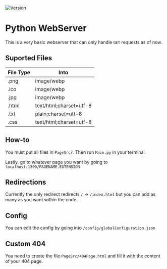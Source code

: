 ![Version](https://img.shields.io/badge/Version-0.1.2-green)
# Python WebServer

This is a very basic  webserver that can only handle `GET` requests as of now.

## Suported Files

|File Type|Into|
|-|-|
|.png|image/webp|
|.ico|image/webp|
|.jpg|image/webp|
|.html|text/html;charset=utf-8|
|.txt|plain;charset=utf-8|
|.css|text/html;charset=utf-8|

## How-to

You must put all files in `PageSrc/`. Then run `Main.py` in your terminal.

Lastly, go to whatever page you want by going to `localhost:1300/PAGENAME.EXTENSION`

## Redirections

Currently the only redirect redirects `/` -> `/index.html` but you can add as many as you want within the code.

## Config

You can edit the config by going into `/config/globalConfiguration.json`

## Custom 404
You need to create the file  `PageSrc/404Page.html` and fill it with the content of your 404 page.